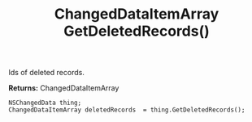 ﻿---
uid: crmscript_ref_NSChangedData_GetDeletedRecords
title: ChangedDataItemArray GetDeletedRecords()
intellisense: NSChangedData.GetDeletedRecords
keywords: NSChangedData, GetDeletedRecords
so.topic: reference
---

Ids of deleted records.

**Returns:** ChangedDataItemArray


```crmscript
NSChangedData thing;
ChangedDataItemArray deletedRecords  = thing.GetDeletedRecords();
```


